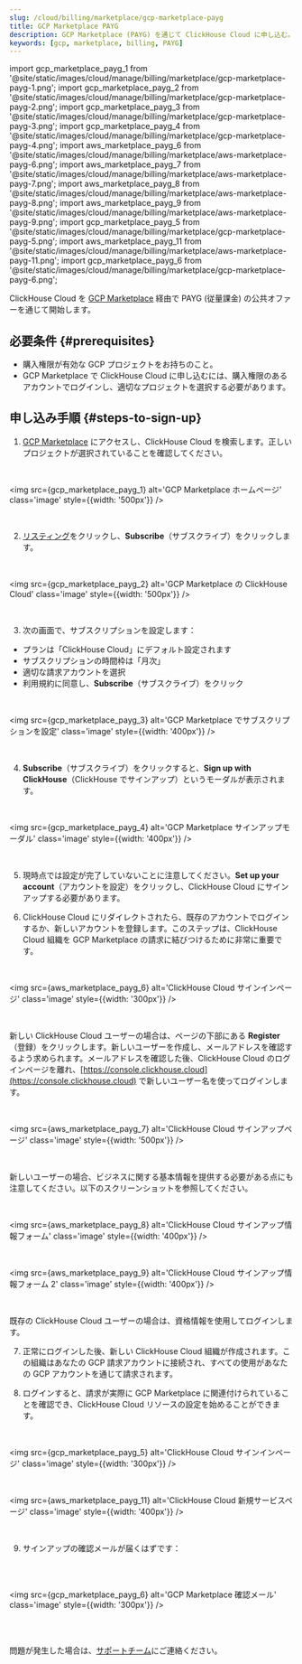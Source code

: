 ```yaml
---
slug: /cloud/billing/marketplace/gcp-marketplace-payg
title: GCP Marketplace PAYG
description: GCP Marketplace (PAYG) を通じて ClickHouse Cloud に申し込む。
keywords: [gcp, marketplace, billing, PAYG]
---
```


import gcp_marketplace_payg_1 from '@site/static/images/cloud/manage/billing/marketplace/gcp-marketplace-payg-1.png';
import gcp_marketplace_payg_2 from '@site/static/images/cloud/manage/billing/marketplace/gcp-marketplace-payg-2.png';
import gcp_marketplace_payg_3 from '@site/static/images/cloud/manage/billing/marketplace/gcp-marketplace-payg-3.png';
import gcp_marketplace_payg_4 from '@site/static/images/cloud/manage/billing/marketplace/gcp-marketplace-payg-4.png';
import aws_marketplace_payg_6 from '@site/static/images/cloud/manage/billing/marketplace/aws-marketplace-payg-6.png';
import aws_marketplace_payg_7 from '@site/static/images/cloud/manage/billing/marketplace/aws-marketplace-payg-7.png';
import aws_marketplace_payg_8 from '@site/static/images/cloud/manage/billing/marketplace/aws-marketplace-payg-8.png';
import aws_marketplace_payg_9 from '@site/static/images/cloud/manage/billing/marketplace/aws-marketplace-payg-9.png';
import gcp_marketplace_payg_5 from '@site/static/images/cloud/manage/billing/marketplace/gcp-marketplace-payg-5.png';
import aws_marketplace_payg_11 from '@site/static/images/cloud/manage/billing/marketplace/aws-marketplace-payg-11.png';
import gcp_marketplace_payg_6 from '@site/static/images/cloud/manage/billing/marketplace/gcp-marketplace-payg-6.png';

ClickHouse Cloud を [GCP Marketplace](https://console.cloud.google.com/marketplace) 経由で PAYG (従量課金) の公共オファーを通じて開始します。

## 必要条件 {#prerequisites}

- 購入権限が有効な GCP プロジェクトをお持ちのこと。
- GCP Marketplace で ClickHouse Cloud に申し込むには、購入権限のあるアカウントでログインし、適切なプロジェクトを選択する必要があります。

## 申し込み手順 {#steps-to-sign-up}

1. [GCP Marketplace](https://cloud.google.com/marketplace) にアクセスし、ClickHouse Cloud を検索します。正しいプロジェクトが選択されていることを確認してください。

<br />

<img src={gcp_marketplace_payg_1}
    alt='GCP Marketplace ホームページ'
    class='image'
    style={{width: '500px'}}
    />

<br />

2. [リスティング](https://console.cloud.google.com/marketplace/product/clickhouse-public/clickhouse-cloud)をクリックし、**Subscribe**（サブスクライブ）をクリックします。

<br />

<img src={gcp_marketplace_payg_2}
    alt='GCP Marketplace の ClickHouse Cloud'
    class='image'
    style={{width: '500px'}}
    />

<br />

3. 次の画面で、サブスクリプションを設定します：

- プランは「ClickHouse Cloud」にデフォルト設定されます
- サブスクリプションの時間枠は「月次」
- 適切な請求アカウントを選択
- 利用規約に同意し、**Subscribe**（サブスクライブ）をクリック

<br />

<img src={gcp_marketplace_payg_3}
    alt='GCP Marketplace でサブスクリプションを設定'
    class='image'
    style={{width: '400px'}}
    />

<br />

4. **Subscribe**（サブスクライブ）をクリックすると、**Sign up with ClickHouse**（ClickHouse でサインアップ）というモーダルが表示されます。

<br />

<img src={gcp_marketplace_payg_4}
    alt='GCP Marketplace サインアップモーダル'
    class='image'
    style={{width: '400px'}}
    />

<br />

5. 現時点では設定が完了していないことに注意してください。**Set up your account**（アカウントを設定）をクリックし、ClickHouse Cloud にサインアップする必要があります。

6. ClickHouse Cloud にリダイレクトされたら、既存のアカウントでログインするか、新しいアカウントを登録します。このステップは、ClickHouse Cloud 組織を GCP Marketplace の請求に結びつけるために非常に重要です。

<br />

<img src={aws_marketplace_payg_6}
    alt='ClickHouse Cloud サインインページ'
    class='image'
    style={{width: '300px'}}
    />

<br />

新しい ClickHouse Cloud ユーザーの場合は、ページの下部にある **Register**（登録）をクリックします。新しいユーザーを作成し、メールアドレスを確認するよう求められます。メールアドレスを確認した後、ClickHouse Cloud のログインページを離れ、[https://console.clickhouse.cloud](https://console.clickhouse.cloud) で新しいユーザー名を使ってログインします。

<br />

<img src={aws_marketplace_payg_7}
    alt='ClickHouse Cloud サインアップページ'
    class='image'
    style={{width: '500px'}}
    />

<br />

新しいユーザーの場合、ビジネスに関する基本情報を提供する必要がある点にも注意してください。以下のスクリーンショットを参照してください。

<br />

<img src={aws_marketplace_payg_8}
    alt='ClickHouse Cloud サインアップ情報フォーム'
    class='image'
    style={{width: '400px'}}
    />

<br />

<img src={aws_marketplace_payg_9}
    alt='ClickHouse Cloud サインアップ情報フォーム 2'
    class='image'
    style={{width: '400px'}}
    />

<br />

既存の ClickHouse Cloud ユーザーの場合は、資格情報を使用してログインします。

7. 正常にログインした後、新しい ClickHouse Cloud 組織が作成されます。この組織はあなたの GCP 請求アカウントに接続され、すべての使用があなたの GCP アカウントを通じて請求されます。

8. ログインすると、請求が実際に GCP Marketplace に関連付けられていることを確認でき、ClickHouse Cloud リソースの設定を始めることができます。

<br />

<img src={gcp_marketplace_payg_5}
    alt='ClickHouse Cloud サインインページ'
    class='image'
    style={{width: '300px'}}
    />

<br />

<img src={aws_marketplace_payg_11}
    alt='ClickHouse Cloud 新規サービスページ'
    class='image'
    style={{width: '400px'}}
    />

<br />

9. サインアップの確認メールが届くはずです：

<br />
<br />

<img src={gcp_marketplace_payg_6}
    alt='GCP Marketplace 確認メール'
    class='image'
    style={{width: '300px'}}
    />

<br />

<br />

問題が発生した場合は、[サポートチーム](https://clickhouse.com/support/program)にご連絡ください。
